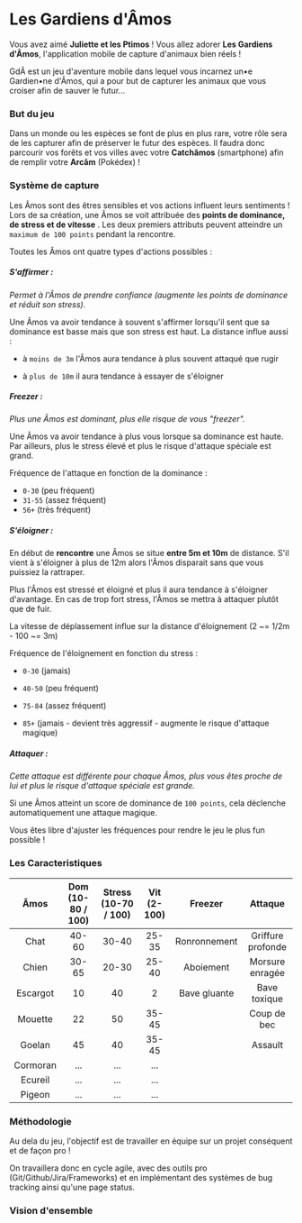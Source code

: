 # Les Gardiens d'Âmos

Vous avez aimé **Juliette et les Ptimos** ! Vous allez adorer **Les Gardiens d'Âmos**, l'application mobile de capture d'animaux bien réels !

GdÂ est un jeu d'aventure mobile dans lequel vous incarnez un•e Gardien•ne d'Âmos, qui a pour but de capturer les animaux que vous croiser afin de sauver le futur... 

### But du jeu

Dans un monde ou les espèces se font de plus en plus rare, votre rôle sera de les capturer afin de préserver le futur des espèces. Il faudra donc parcourir vos forêts et vos villes avec votre **Catchâmos** (smartphone) afin de remplir votre **Arcâm** (Pokédex) !

### Système de capture

Les Âmos sont des êtres sensibles et vos actions influent leurs sentiments ! Lors de sa création, une Âmos se voit attribuée des **points de dominance, de stress et de vitesse** . Les deux premiers attributs peuvent atteindre un `maximum de 100 points` pendant la rencontre.

Toutes les Âmos ont quatre types d'actions possibles :

##### S'affirmer :

*Permet à l'Âmos de prendre confiance (augmente les points de dominance et réduit son stress).*

Une Âmos va avoir tendance à souvent s'affirmer lorsqu'il sent que sa dominance est basse mais que son stress est haut. 
La distance influe aussi : 

- à `moins de 3m` l'Âmos aura tendance à plus souvent attaqué que rugir

- à `plus de 10m` il aura tendance à essayer de s'éloigner 

  

##### Freezer :

*Plus une Âmos est dominant, plus elle risque de vous "freezer".*

Une Âmos va avoir tendance à plus vous lorsque sa dominance est haute. Par ailleurs, plus le stress élevé et plus le risque d'attaque spéciale est grand.

Fréquence de l'attaque en fonction de la dominance : 

- `0-30` (peu fréquent) 
- `31-55` (assez fréquent) 
- `56+` (très fréquent)



##### S'éloigner :

En début de **rencontre** une Âmos se situe **entre 5m et 10m** de distance. S'il vient à s'éloigner à plus de 12m alors l'Âmos disparait sans que vous puissiez la rattraper.

Plus l'Âmos est stressé et éloigné et plus il aura tendance à s'éloigner d'avantage.
En cas de trop fort stress, l'Âmos se mettra à attaquer plutôt que de fuir. 

La vitesse de déplassement influe sur la distance d'éloignement (2 ~= 1/2m - 100 ~= 3m)

Fréquence de l'éloignement en fonction du stress : 

- `0-30` (jamais) 

- `40-50` (peu fréquent) 

- `75-84` (assez fréquent)

- `85+` (jamais - devient très aggressif - augmente le risque d'attaque magique)

  

##### Attaquer :

*Cette attaque est différente pour chaque Âmos, plus vous êtes proche de lui et plus le risque d'attaque spéciale est grande.* 

Si une Âmos atteint un score de dominance de `100 points`, cela déclenche automatiquement une attaque magique.

Vous êtes libre d'ajuster les fréquences pour rendre le jeu le plus fun possible !

### Les Caracteristiques

|   Âmos   | Dom (10-80 / 100) | Stress (10-70 / 100) | Vit (2-100) |   Freezer    |      Attaque      |
| :------: | :---------------: | :------------------: | :---------: | :----------: | :---------------: |
|   Chat   |       40-60       |        30-40         |    25-35    | Ronronnement | Griffure profonde |
|  Chien   |       30-65       |        20-30         |    25-40    |  Aboiement   |  Morsure enragée  |
| Escargot |        10         |          40          |      2      | Bave gluante |   Bave toxique    |
| Mouette  |        22         |          50          |    35-45    |              |    Coup de bec    |
|  Goelan  |        45         |          40          |    35-45    |              |      Assault      |
| Cormoran |        ...        |         ...          |     ...     |              |                   |
| Ecureil  |        ...        |         ...          |     ...     |              |                   |
|  Pigeon  |        ...        |         ...          |     ...     |              |                   |


### Méthodologie



Au dela du jeu, l'objectif est de travailler en équipe sur un projet conséquent et de façon pro ! 

On travaillera donc en cycle agile, avec des outils pro (Git/Github/Jira/Frameworks) et en implémentant des systèmes de bug tracking ainsi qu'une page status.



### Vision d'ensemble
